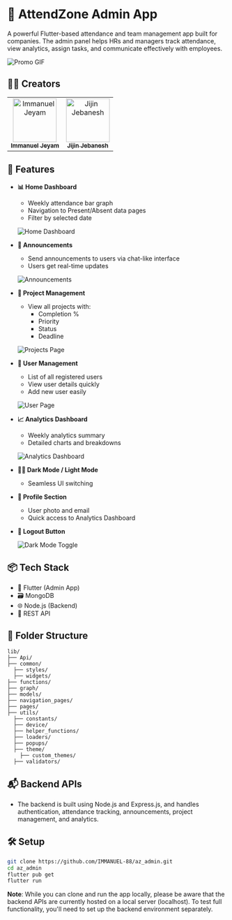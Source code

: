 # 📱 AttendZone Admin App

A powerful Flutter-based attendance and team management app built for companies. The admin panel helps HRs and managers track attendance, view analytics, assign tasks, and communicate effectively with employees.

  ![Promo GIF](demo/promo.gif)

## 👨‍💻 Creators

<table align="center">
  <tr>
    <td align="center">
      <a href="https://github.com/IMMANUEL-88">
        <img src="https://github.com/IMMANUEL-88.png" width="100px;" alt="Immanuel Jeyam"/>
        <br />
        <sub><b>Immanuel Jeyam</b></sub>
      </a>
    </td>
    <td align="center">
      <a href="https://github.com/jijinjebanesh">
        <img src="https://github.com/jijinjebanesh.png" width="100px;" alt="Jijin Jebanesh"/>
        <br />
        <sub><b>Jijin Jebanesh</b></sub>
      </a>
    </td>
  </tr>
</table>


## 🚀 Features

- **📊 Home Dashboard**
  - Weekly attendance bar graph
  - Navigation to Present/Absent data pages
  - Filter by selected date

  ![Home Dashboard](demo/home.gif)
  

- **📢 Announcements**
  - Send announcements to users via chat-like interface
  - Users get real-time updates
    
  ![Announcements](demo/announcements.gif)
  

- **📁 Project Management**
  - View all projects with:
    - Completion %
    - Priority
    - Status
    - Deadline

  ![Projects Page](demo/projects.gif)


- **👥 User Management**
  - List of all registered users
  - View user details quickly
  - Add new user easily

  ![User Page](demo/users.gif)
    

- **📈 Analytics Dashboard**
  - Weekly analytics summary
  - Detailed charts and breakdowns
    
  ![Analytics Dashboard](demo/analytics3.gif)


- **🌙🌞 Dark Mode / Light Mode**
  - Seamless UI switching

- **👤 Profile Section**
  - User photo and email
  - Quick access to Analytics Dashboard

- **🔐 Logout Button**
  
  ![Dark Mode Toggle](demo/profilescreen.gif)


## 📦 Tech Stack

- 🔧 Flutter (Admin App)
- 🗃 MongoDB
- 🌐 Node.js (Backend)
- 📡 REST API

## 📁 Folder Structure

```
lib/
├── Api/
├── common/
  ├── styles/
  ├── widgets/
├── functions/
├── graph/
├── models/
├── navigation_pages/
├── pages/
├── utils/
  ├── constants/
  ├── device/
  ├── helper_functions/
  ├── loaders/
  ├── popups/
  ├── theme/
    ├── custom_themes/
  ├── validators/
```

## 📬 Backend APIs
- The backend is built using Node.js and Express.js, and handles authentication, attendance tracking, announcements, project management, and analytics.

## 🛠 Setup

```bash
git clone https://github.com/IMMANUEL-88/az_admin.git
cd az_admin
flutter pub get
flutter run
```
**Note**: While you can clone and run the app locally, please be aware that the backend APIs are currently hosted on a local server (localhost). To test full functionality, you'll need to set up the backend environment separately.







